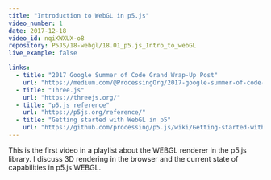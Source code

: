 ```yaml
---
title: "Introduction to WebGL in p5.js"
video_number: 1
date: 2017-12-18
video_id: nqiKWXUX-o8
repository: P5JS/18-webgl/18.01_p5.js_Intro_to_webGL
live_example: false

links:
  - title: "2017 Google Summer of Code Grand Wrap-Up Post"
    url: "https://medium.com/@ProcessingOrg/2017-google-summer-of-code-grand-wrap-up-post-16680b1438db"
  - title: "Three.js"
    url: "https://threejs.org/"
  - title: "p5.js reference"
    url: "https://p5js.org/reference/"
  - title: "Getting started with WebGL in p5"
    url: "https://github.com/processing/p5.js/wiki/Getting-started-with-WebGL-in-p5"
---
```

This is the first video in a playlist about the WEBGL renderer in the p5.js library.
I discuss 3D rendering in the browser and the current state of capabilities in p5.js WEBGL.
